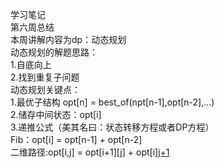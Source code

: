 学习笔记
<br>第六周总结
<br>本周讲解内容为dp：动态规划
<br>动态规划的解题思路：
<br>1.自底向上
<br>2.找到重复子问题
<br>动态规划关键点：
<br>1.最优子结构 opt[n] = best_of(npt[n-1],opt[n-2],...)
<br>2.储存中间状态：opt[i]
<br>3.递推公式（美其名曰：状态转移方程或者DP方程）
<br>Fib：opt[i] = opt[n-1] + opt[n-2]
<br>二维路径:opt[i,j] = opt[i+1][j] + opt[i][j+1](且判断a[i,j]是否空地)
